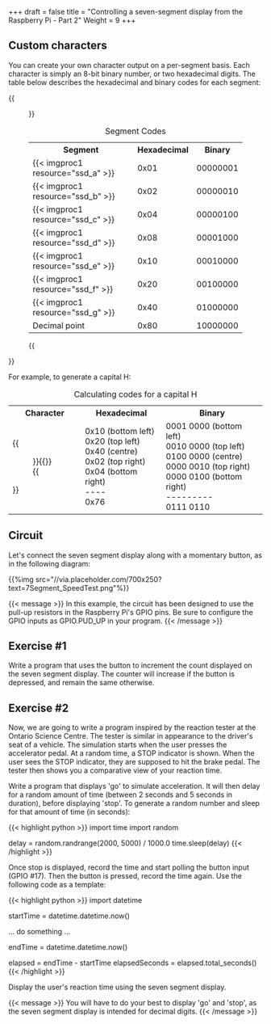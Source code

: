 +++
draft = false
title = "Controlling a seven-segment display from the Raspberry Pi - Part 2"
Weight = 9
+++

## Custom characters

You can create your own character output on a per-segment basis.  Each character is simply an 8-bit binary number, or two hexadecimal digits.  The table below describes the hexadecimal and binary codes for each segment:

{{<figure title="Segment Codes" width="40">}}
<table class="wikitable">
    <caption>Segment Codes</caption>
    <tr>
        <th>Segment</th>
        <th>Hexadecimal</th>
        <th>Binary</th>
    </tr>
    <tr>
        <td>{{< imgproc1 resource="ssd_a" >}}</td>
        <td>0x01</td>
        <td>00000001</td>
    </tr>
    <tr>
        <td>{{< imgproc1 resource="ssd_b" >}}</td>
        <td>0x02</td>
        <td>00000010</td>
    </tr>
    <tr>
        <td>{{< imgproc1 resource="ssd_c" >}}</td>
        <td>0x04</td>
        <td>00000100</td>
    </tr>
    <tr>
        <td>{{< imgproc1 resource="ssd_d" >}}</td>
        <td>0x08</td>
        <td>00001000</td>
    </tr>
    <tr>
        <td>{{< imgproc1 resource="ssd_e" >}}</td>
        <td>0x10</td>
        <td>00010000</td>
    </tr>
    <tr>
        <td>{{< imgproc1 resource="ssd_f" >}}</td>
        <td>0x20</td>
        <td>00100000</td>
    </tr>
    <tr>
        <td>{{< imgproc1 resource="ssd_g" >}}</td>
        <td>0x40</td>
        <td>01000000</td>
    </tr>
    <tr>
        <td>Decimal point</td>
        <td>0x80</td>
        <td>10000000</td>
    </tr>
</table>
{{</figure>}}

For example, to generate a capital H:

<table class="wikitable">
    <caption>Calculating codes for a capital H</caption>
    <tr>
        <th>Character</th>
        <th>Hexadecimal</th>
        <th>Binary</th>
    </tr>
    <tr>
        <td>{{<figure width="40">}}{{<imgproc1 resource="ssd_bcefg">}}{{</figure>}}</td>
        <td>
            0x10 (bottom left)<br />
            0x20 (top left)<br />
            0x40 (centre)<br />
            0x02 (top right)<br />
            0x04 (bottom right)<br />
            ----<br />
            0x76
        </td>
        <td>
            0001 0000 (bottom left)<br />
            0010 0000 (top left)<br />
            0100 0000 (centre)<br />
            0000 0010 (top right)<br />
            0000 0100 (bottom right)<br />
            ---------<br />
            0111 0110
        </td>
    </tr>
</table>

## Circuit

Let's connect the seven segment display along with a momentary button, as in the following diagram:

{{%img src="//via.placeholder.com/700x250?text=7Segment_SpeedTest.png"%}}

{{< message >}}
In this example, the circuit has been designed to use the pull-up resistors in the Raspberry Pi's GPIO pins.  Be sure to configure the GPIO inputs as GPIO.PUD_UP in your program.
{{< /message >}}

## Exercise #1

Write a program that uses the button to increment the count displayed on the seven segment display.  The counter will increase if the button is depressed, and remain the same otherwise.

## Exercise #2

Now, we are going to write a program inspired by the reaction tester at the Ontario Science Centre.  The tester is similar in appearance to the driver's seat of a vehicle.  The simulation starts when the user presses the accelerator pedal.  At a random time, a STOP indicator is shown. When the user sees the STOP indicator, they are supposed to hit the brake pedal.  The tester then shows you a comparative view of your reaction time.

Write a program that displays 'go' to simulate acceleration.  It will then delay for a random amount of time (between 2 seconds and 5 seconds in duration), before displaying 'stop'.  To generate a random number and sleep for that amount of time (in seconds):

{{< highlight python >}}
import time
import random

delay = random.randrange(2000, 5000) / 1000.0
time.sleep(delay)
{{< /highlight >}}

Once stop is displayed, record the time and start polling the button input (GPIO #17).  Then the button is pressed, record the time again.  Use the following code as a template:

{{< highlight python >}}
import datetime

startTime = datetime.datetime.now()

... do something ...

endTime = datetime.datetime.now()

elapsed = endTime - startTime
elapsedSeconds = elapsed.total_seconds()
{{< /highlight >}}

Display the user's reaction time using the seven segment display.

{{< message >}}
You will have to do your best to display 'go' and 'stop', as the seven segment display is intended for decimal digits.
{{< /message >}}
